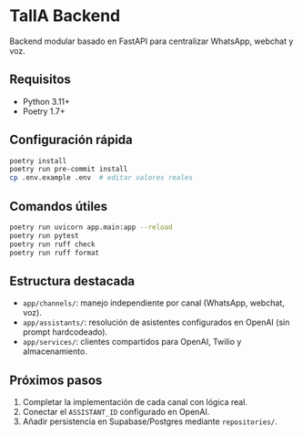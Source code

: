 # TalIA Backend

Backend modular basado en FastAPI para centralizar WhatsApp, webchat y voz.

## Requisitos
- Python 3.11+
- Poetry 1.7+

## Configuración rápida
```bash
poetry install
poetry run pre-commit install
cp .env.example .env  # editar valores reales
```

## Comandos útiles
```bash
poetry run uvicorn app.main:app --reload
poetry run pytest
poetry run ruff check
poetry run ruff format
```

## Estructura destacada
- `app/channels/`: manejo independiente por canal (WhatsApp, webchat, voz).
- `app/assistants/`: resolución de asistentes configurados en OpenAI (sin prompt hardcodeado).
- `app/services/`: clientes compartidos para OpenAI, Twilio y almacenamiento.

## Próximos pasos
1. Completar la implementación de cada canal con lógica real.
2. Conectar el `ASSISTANT_ID` configurado en OpenAI.
3. Añadir persistencia en Supabase/Postgres mediante `repositories/`.
